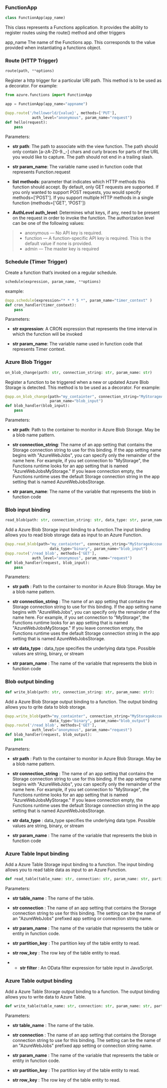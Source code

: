 ### FunctionApp
```python
class FunctionApp(app_name)
```

This class represents a Functions application. It provides the ability to register routes using the route() method and other triggers

app_name The name of the Functions app. This corresponds to the value provided when instantiating a functions object.

### Route (HTTP Trigger)

```python
route(path, **options)
```

Register a http trigger for a particular URI path. This method is to be used as a decorator. For example:

```python
from azure.functions import FunctionApp

app = FunctionApp(app_name="appname")

@app.route('/helloworld/{value}', methods=['PUT'],
            auth_level="anonymous", param_name="request")
def hello(request):
    pass
```

Parameters:

* __str path__: The path to associate with the view function. The path should only contain [a-zA-Z0-9._-] chars and curly braces for parts of the URL you would like to capture. The path should not end in a trailing slash.

* __str param_name__: The variable name used in function code that represents Function.request

* __list methods__: parameter that indicates which HTTP methods this function should accept. By default, only GET requests are supported. If you only wanted to support POST requests, you would specify methods=['POST']. If you support multiple HTTP methods in a single function (methods=['GET', 'POST'])

* __AuthLevel auth_level__: Determines what keys, if any, need to be present on the request in order to invoke the function. The authorization level can be one of the following values:

>* anonymous — No API key is required.
>* function — A function-specific API key is required. This is the default value if none is provided.
>* admin — The master key is required


### Schedule (Timer Trigger)

Create a function that’s invoked on a regular schedule.

```python
schedule(expression, param_name, **options)
```
example:

```python
@app.schedule(expression="* * * 5 *", param_name="timer_context" )
def cron_handler(timer_context):
    pass
```

Parameters: 
* __str expression__: A CRON expression that represents the time interval in which the function will be invoked

* __str param_name__: The variable name used in function code that represents Timer context.

### Azure Blob Trigger

```python
on_blob_change(path: str, connection_string: str, param_name: str)
```

Register a function to be triggered when a new or updated Azure Blob Storage is detected. This method is to be used as a decorator. For example:

```python
@app.on_blob_change(path="my_containter", connection_string="MyStorageAccount", 
                    param_name="blob_input")
def blob_handler(blob_input):
    pass
 ```
 
Parameters:

* __str path__: Path to the container to monitor in Azure Blob Storage. May be a blob name pattern.

* __str connection_string__: The name of an app setting that contains the Storage connection string to use for this binding. If the app setting name begins with "AzureWebJobs", you can specify only the remainder of the name here. For example, if you set connection to "MyStorage", the Functions runtime looks for an app setting that is named "AzureWebJobsMyStorage." If you leave connection empty, the Functions runtime uses the default Storage connection string in the app setting that is named AzureWebJobsStorage.

* __str param_name__: The name of the variable that represents the blob in function code

### Blob input binding 

```python
read_blob(path: str, connection_string: str, data_type: str, param_name: str)
```

Add a Azure Blob Storage input binding to a function.The input binding allows you to read blob storage data as input to an Azure Function.

```python
@app.read_blob(path="my_containter", connection_string="MyStorageAccount", 
                    data_type="binary", param_name="blob_input")
@app.route('/read_blob', methods=['GET'],
            auth_level="anonymous", param_name="request")
def blob_handler(request, blob_input):
    pass
```

Parameters:

* __str path__ : Path to the container to monitor in Azure Blob Storage. May be a blob name pattern.

* __str connection_string__ : The name of an app setting that contains the Storage connection string to use for this binding. If the app setting name begins with "AzureWebJobs", you can specify only the remainder of the name here. For example, if you set connection to "MyStorage", the Functions runtime looks for an app setting that is named "AzureWebJobsMyStorage." If you leave connection empty, the Functions runtime uses the default Storage connection string in the app setting that is named AzureWebJobsStorage.

* __str data_type__ : data_type specifies the underlying data type. Possible values are string, binary, or stream

* __str param_name__ : The name of the variable that represents the blob in function code

### Blob output binding

```python
def write_blob(path: str, connection_string: str, param_name: str):
```

Add a Azure Blob Storage output binding to a function. The output binding allows you to qrite data to blob storage.

```python
@app.write_blob(path="my_containter", connection_string="MyStorageAccount", 
                    data_type="binary", param_name="blob_output")
@app.route('/read_blob', methods=['GET'],
            auth_level="anonymous", param_name="request")
def blob_handler(request, blob_output):
    pass
```

Parameters:

* __str path__ : Path to the container to monitor in Azure Blob Storage. May be a blob name pattern.

* __str connection_string__ : The name of an app setting that contains the Storage connection string to use for this binding. If the app setting name begins with "AzureWebJobs", you can specify only the remainder of the name here. For example, if you set connection to "MyStorage", the Functions runtime looks for an app setting that is named "AzureWebJobsMyStorage." If you leave connection empty, the Functions runtime uses the default Storage connection string in the app setting that is named AzureWebJobsStorage.

* __str data_type__ : data_type specifies the underlying data type. Possible values are string, binary, or stream

* __str param_name__ : The name of the variable that represents the blob in function code

### Azure Table Input binding

Add a Azure Table Storage input binding to a function. The input binding allows you to read table  data as input to an Azure Function.

```python
def read_table(table_name: str, connection: str, param_name: str, partition_key=None, row_key=None, filter=None):
```

Parameters:

* __str table_name__ : The name of the table.

* __str connection__ : The name of an app setting that contains the Storage connection string to use
for this binding. The setting can be the name of an "AzureWebJobs" prefixed app setting
or connection string name.

* __str param_name__ : The name of the variable that represents the table or entity in function code.

* __str partition_key__ : The partition key of the table entity to read.

* __str row_key__ : The row key of the table entity to read.

* * __str filter__ : An OData filter expression for table input in JavaScript.


### Azure Table output binding

Add a Azure Table Storage output binding to a function. The output binding allows you to write data to Azure Table.

```python
def write_table(table_name: str, connection: str, param_name: str, partition_key=None, row_key=None):
```

Parameters:

* __str table_name__ : The name of the table.

* __str connection__ : The name of an app setting that contains the Storage connection string to use
for this binding. The setting can be the name of an "AzureWebJobs" prefixed app setting
or connection string name.

* __str param_name__ : The name of the variable that represents the table or entity in function code.

* __str partition_key__ : The partition key of the table entity to read.

* __str row_key__ : The row key of the table entity to read.
